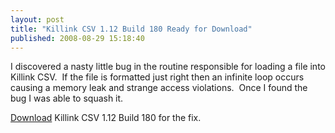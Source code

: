 ```yaml
---
layout: post
title: "Killink CSV 1.12 Build 180 Ready for Download"
published: 2008-08-29 15:18:40
---
```

I discovered a nasty little bug in the routine responsible for loading a file into Killink CSV.  If the file is formatted just right then an infinite loop occurs causing a memory leak and strange access violations.  Once I found the bug I was able to squash it. 

[Download](http://www.whitepeaksoftware.com/killink-csv-download.aspx) Killink CSV 1.12 Build 180 for the fix.

